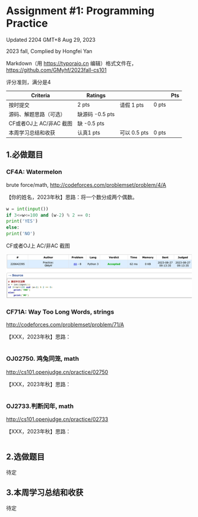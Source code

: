 # Assignment #1: Programming Practice

Updated 2204 GMT+8 Aug 29, 2023



2023 fall, Complied by Hongfei Yan

Markdown（用 https://typoraio.cn 编辑）格式文件在，https://github.com/GMyhf/2023fall-cs101



评分准则，满分是4

| Criteria                | Ratings         |              |       | Pts  |
| ----------------------- | --------------- | ------------ | ----- | ---- |
| 按时提交                | 2 pts           | 请假 1 pts   | 0 pts |      |
| 源码、解题思路（可选）  | 缺源码 -0.5 pts |              |       |      |
| CF或者OJ上 AC/非AC 截图 | 缺 -0.5 pts     |              |       |      |
| 本周学习总结和收获      | 认真1 pts       | 可以 0.5 pts | 0 pts |      |



## 1.必做题目

### CF4A: Watermelon

brute force/math, http://codeforces.com/problemset/problem/4/A



【你的姓名，2023年秋】思路：将⼀个数分成两个偶数。

```python
w = int(input())
if 3<=w<=100 and (w-2) % 2 == 0:
print('YES')
else:
print('NO')
```



CF或者OJ上 AC/非AC 截图

![image-20230829222018599](https://raw.githubusercontent.com/GMyhf/img/main/img/202308292220148.png)



### CF71A: Way Too Long Words, strings
http://codeforces.com/problemset/problem/71/A



【XXX，2023年秋】思路：

```python


```



### OJ02750. 鸡兔同笼, math
http://cs101.openjudge.cn/practice/02750



【XXX，2023年秋】思路：

```python


```





### OJ2733.判断闰年, math
http://cs101.openjudge.cn/practice/02733 

【XXX，2023年秋】思路：

```python


```



## 2.选做题目

待定





## 3.本周学习总结和收获

待定
